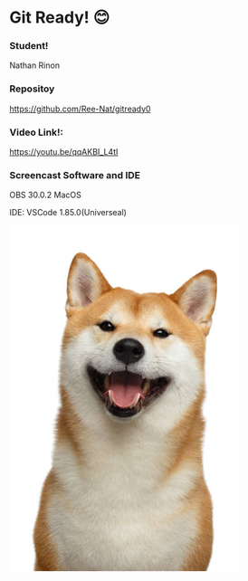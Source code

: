 # Git Ready! 😊

### Student!
Nathan Rinon

### Repositoy 
https://github.com/Ree-Nat/gitready0

### Video Link!:
 https://youtu.be/qqAKBI_L4tI

### Screencast Software and IDE
 
 OBS 30.0.2 MacOS

IDE: VSCode 1.85.0(Universeal)

![Alt text](image-1.png)